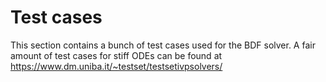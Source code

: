 # Test cases
This section contains a bunch of test cases used for the BDF solver. 
A fair amount of test cases for stiff ODEs can be found at <https://www.dm.uniba.it/~testset/testsetivpsolvers/>

